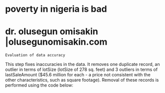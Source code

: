 # poverty in nigeria is bad
# dr. olusegun omisakin |olusegunomisakin.com
	Evaluation of data accuracy

This step fixes inaccuracies in the data. It removes one duplicate record, an outlier in terms of lotSize (lotSize of 278 sq. feet) and 3 outliers in terms of lastSaleAmount ($45.6 million for each - a price not consistent with the other characteristics, such as square footage). Removal of these records is performed using the code below:
